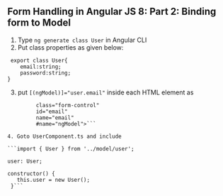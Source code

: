 ## Form Handling in Angular JS 8: Part 2: Binding form to Model

1. Type ```ng generate class User``` in Angular CLI
2. Put class properties as given below:
```
 export class User{
    email:string;
    password:string;
} 
```

3. put ``` [(ngModel)]="user.email" ``` inside each HTML element as 
 ```<input type="text" [(ngModel)]="user.email" 
          class="form-control"
          id="email"
          name="email"
          #name="ngModel">```
          
4. Goto UserComponent.ts and include

```import { User } from '../model/user';

user: User;

constructor() {
    this.user = new User();
  }```

